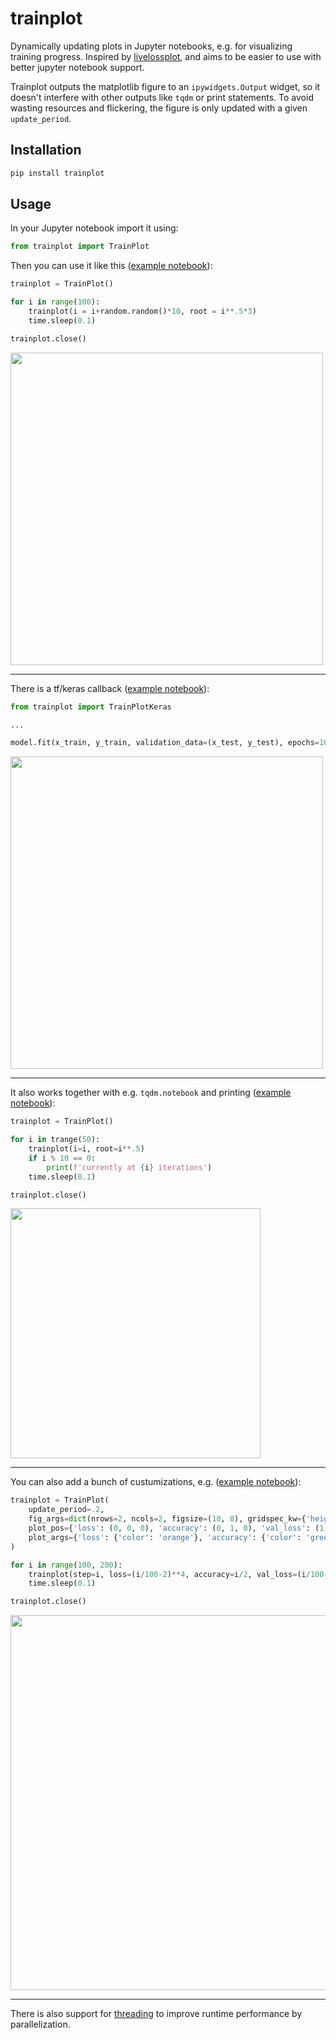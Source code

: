 # trainplot

Dynamically updating plots in Jupyter notebooks, e.g. for visualizing training progress. Inspired by [livelossplot](https://github.com/stared/livelossplot), and aims to be easier to use with better jupyter notebook support.

Trainplot outputs the matplotlib figure to an `ipywidgets.Output` widget, so it doesn't interfere with other outputs like `tqdm` or print statements. To avoid wasting resources and flickering, the figure is only updated with a given `update_period`.


## Installation

```bash
pip install trainplot
```


## Usage

In your Jupyter notebook import it using:

```python
from trainplot import TrainPlot
```

Then you can use it like this ([example notebook](examples/basic-example.ipynb)):

```python
trainplot = TrainPlot()

for i in range(100):
    trainplot(i = i+random.random()*10, root = i**.5*3)
    time.sleep(0.1)

trainplot.close()
```

<img src="https://github.com/JonasLoos/trainplot/assets/33965649/614f8ed4-8646-4100-b869-187ea89f1bb2" width="500">

---

There is a tf/keras callback ([example notebook](examples/tf-keras-mnist-example.ipynb)):

```python
from trainplot import TrainPlotKeras

...

model.fit(x_train, y_train, validation_data=(x_test, y_test), epochs=10, callbacks=[TrainPlotKeras()])
```

<img src="https://github.com/JonasLoos/trainplot/assets/33965649/4ddff79a-978e-434c-a6c3-571cf48c0892" width="500">

---

It also works together with e.g. `tqdm.notebook` and printing ([example notebook](examples/separate-output-example.ipynb)):

```python
trainplot = TrainPlot()

for i in trange(50):
    trainplot(i=i, root=i**.5)
    if i % 10 == 0:
        print(f'currently at {i} iterations')
    time.sleep(0.1)

trainplot.close()
```

<img src="https://github.com/JonasLoos/trainplot/assets/33965649/7571efab-7a3f-4414-b537-a2dffd9e1bec" width="400">

---

You can also add a bunch of custumizations, e.g. ([example notebook](examples/4plots-example.ipynb)):

```python
trainplot = TrainPlot(
    update_period=.2,
    fig_args=dict(nrows=2, ncols=2, figsize=(10, 8), gridspec_kw={'height_ratios': [1, 1], 'width_ratios': [1, 1]}),
    plot_pos={'loss': (0, 0, 0), 'accuracy': (0, 1, 0), 'val_loss': (1, 0, 0), 'val_accuracy': (1, 1, 0)},
    plot_args={'loss': {'color': 'orange'}, 'accuracy': {'color': 'green'}, 'val_loss': {'color': 'orange', 'label': 'validation loss'}, 'val_accuracy': {'color': 'green', 'label': 'validation accuracy'}},
)

for i in range(100, 200):
    trainplot(step=i, loss=(i/100-2)**4, accuracy=i/2, val_loss=(i/100-2.1)**4, val_accuracy=i/2.1)
    time.sleep(0.1)

trainplot.close()
```

<img src="https://github.com/JonasLoos/trainplot/assets/33965649/599314e2-d1c1-4044-a915-6316722a2324" width="600">

---

There is also support for [threading](examples/threading-example.ipynb) to improve runtime performance by parallelization.
